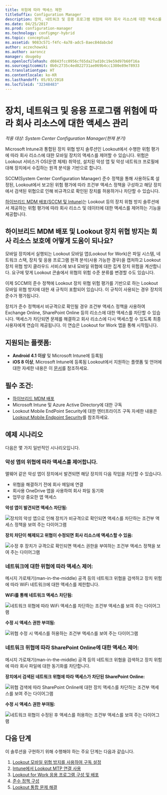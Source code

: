 ```yaml
---
title: 위험에 따라 액세스 제한
titleSuffix: Configuration Manager
description: 장치, 네트워크 및 응용 프로그램 위험에 따라 회사 리소스에 대한 액세스를 제한합니다.
ms.date: 04/25/2017
ms.prod: configuration-manager
ms.technology: configmgr-hybrid
ms.topic: conceptual
ms.assetid: 9083c571-f4fc-4a78-adc5-8aec84dabcbd
author: aczechowski
ms.author: aaroncz
manager: dougeby
ms.openlocfilehash: d0843fcc0956cf65da27ad10c19e59d97b60f16a
ms.sourcegitcommit: 0b0c2735c4ed822731ae069b4cc1380e89e78933
ms.translationtype: HT
ms.contentlocale: ko-KR
ms.lasthandoff: 05/03/2018
ms.locfileid: "32348483"
---
```

# <a name="manage-access-to-company-resource-based-on-device-network-and-application-risk"></a>장치, 네트워크 및 응용 프로그램 위험에 따라 회사 리소스에 대한 액세스 관리

*적용 대상: System Center Configuration Manager(현재 분기)*

Microsoft Intune과 통합된 장치 위협 방지 솔루션인 Lookout에서 수행한 위험 평가에 따라 회사 리소스에 대한 모바일 장치의 액세스를 제어할 수 있습니다. 위험은 Lookout 서비스가 OS(운영 체제) 취약성, 설치된 악성 앱 및 악성 네트워크 프로필에 대해 장치에서 수집하는 원격 분석을 기반으로 합니다. 

SCCM(System Center Configuration Manager) 준수 정책을 통해 사용하도록 설정된, Lookout에서 보고된 위험 평가에 따라 조건부 액세스 정책을 구성하고 해당 장치에서 검색된 위협으로 인해 비규격으로 확인된 장치를 허용하거나 차단할 수 있습니다.

[하이브리드 MDM 배포(SCCM 및 Intune)](https://docs.microsoft.com/sccm/mdm/understand/choose-between-standalone-intune-and-hybrid-mobile-device-management)는 Lookout 등의 장치 위협 방지 솔루션에서 제공하는 위험 평가에 따라 회사 리소스 및 데이터에 대한 액세스를 제어하는 기능을 제공합니다.

## <a name="how-do-the-hybrid-mdm-deployment-and-lookout-device-threat-protection-help-protect-company-resources"></a>하이브리드 MDM 배포 및 Lookout 장치 위협 방지는 회사 리소스 보호에 어떻게 도움이 되나요?
모바일 장치에서 실행되는 Lookout 모바일 앱(Lookout for Work)은 파일 시스템, 네트워크 스택, 장치 및 응용 프로그램 원격 분석(사용 가능한 경우)을 캡처하고 Lookout 장치 위협 방지 클라우드 서비스에 보내 모바일 위협에 대한 집계 장치 위험을 계산합니다. 요구에 맞게 Lookout 콘솔에서 위협의 위험 수준 분류를 변경할 수도 있습니다.  

이제 SCCM의 준수 정책에 Lookout 장치 위협 위험 평가를 기반으로 하는 Lookout 모바일 위협 방지에 대한 새 규칙이 포함되어 있습니다. 이 규칙이 사용되는 경우 장치의 준수가 평가됩니다.

장치가 준수 정책에서 비규격으로 확인될 경우 조건부 액세스 정책을 사용하여 Exchange Online, SharePoint Online 등의 리소스에 대한 액세스를 차단할 수 있습니다. 액세스가 차단되면 문제를 해결하고 회사 리소스에 다시 액세스할 수 있도록 최종 사용자에게 연습이 제공됩니다. 이 연습은 Lookout for Work 앱을 통해 시작됩니다.

## <a name="supported-platforms"></a>지원되는 플랫폼:
* **Android 4.1 이상** 및 Microsoft Intune에 등록됨
* **iOS 8 이상**, Microsoft Intune에 등록됨
Lookout에서 지원하는 플랫폼 및 언어에 대한 자세한 내용은 이 [문서](https://personal.support.lookout.com/hc/en-us/articles/114094140253)를 참조하세요.

## <a name="prerequisites"></a>필수 조건:
* [하이브리드 MDM 배포](https://docs.microsoft.com/sccm/mdm/understand/choose-between-standalone-intune-and-hybrid-mobile-device-management)
* Microsoft Intune 및 Azure Active Directory에 대한 구독
* Lookout Mobile EndPoint Security에 대한 엔터프라이즈 구독  자세한 내용은 [Lookout Mobile Endpoint Security](https://www.lookout.com/products/mobile-endpoint-security)를 참조하세요.

## <a name="example-scenarios"></a>예제 시나리오
다음은 몇 가지 일반적인 시나리오입니다.
### <a name="control-access-based-on-threat-from-malicious-apps"></a>악성 앱의 위협에 따라 액세스를 제어합니다.
맬웨어 같은 악성 앱이 장치에서 발견되면 해당 장치의 다음 작업을 차단할 수 있습니다.
* 위협을 해결하기 전에 회사 메일에 연결
* 회사용 OneDrive 앱을 사용하여 회사 파일 동기화
* 업무상 중요한 앱 액세스

**악성 앱이 발견되면 액세스 차단됨:**

![장치의 악성 앱으로 인해 장치가 비규격으로 확인되면 액세스를 차단하는 조건부 액세스 정책을 보여 주는 다이어그램](media/config-mgr-maliciousapps_blocked.png)

**장치 차단이 해제되고 위협이 수정되면 회사 리소스에 액세스할 수 있음:**

![수정 후 장치가 규격으로 확인되면 액세스 권한을 부여하는 조건부 액세스 정책을 보여 주는 다이어그램](media/config-mgr-maliciousapps-unblocked.png)
### <a name="control-access-based-on-threat-to-network"></a>네트워크에 대한 위협에 따라 액세스 제어:
메시지 가로채기(man-in-the-middle) 공격 등의 네트워크 위협을 검색하고 장치 위험에 따라 WiFi 네트워크에 대한 액세스를 제한합니다.

**WiFi를 통해 네트워크 액세스 차단됨:**

![네트워크 위협에 따라 WiFi 액세스를 차단하는 조건부 액세스를 보여 주는 다이어그램](media/config-mgr-network-wifi-blocked.png)

**수정 시 액세스 권한 부여됨:**

![위협 수정 시 액세스를 허용하는 조건부 액세스를 보여 주는 다이어그램](media/config-mgr-network-wifi-unblocked.png)
### <a name="control-access-to-sharepoint-online-based-on-threat-to-network"></a>네트워크 위협에 따라 SharePoint Online에 대한 액세스 제어:

메시지 가로채기(man-in-the-middle) 공격 등의 네트워크 위협을 검색하고 장치 위험에 따라 회사 파일에 대한 동기화를 차단합니다.

**장치에서 검색된 네트워크 위협에 따라 액세스가 차단된 SharePoint Online:**

![위협 검색에 따라 SharePoint Online에 대한 장치 액세스를 차단하는 조건부 액세스를 보여 주는 다이어그램](media/config-mgr-network-spo-blocked.png)


**수정 시 액세스 권한 부여됨:**

![네트워크 위협이 수정된 후 액세스를 허용하는 조건부 액세스를 보여 주는 다이어그램](media/config-mgr-network-spo-unblocked.png)

## <a name="next-steps"></a>다음 단계
이 솔루션을 구현하기 위해 수행해야 하는 주요 단계는 다음과 같습니다.
1.  [Lookout 모바일 위협 방지를 사용하여 구독 설정](set-up-your-subscription-with-lookout.md)
2.  [Intune에서 Lookout MTP 연결 사용](enable-lookout-connection-in-intune.md)
3.  [Lookout for Work 응용 프로그램 구성 및 배포](configure-and-deploy-lookout-for-work-apps.md)
4.  [준수 정책 구성](enable-device-threat-protection-rule-compliance-policy.md)
5.  [Lookout 통합 문제 해결](troubleshoot-lookout-integration.md)
